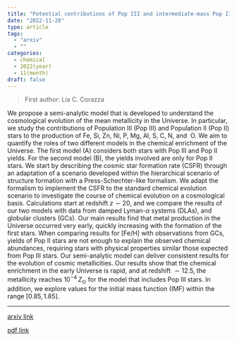 ```yaml
---
title: "Potential contributions of Pop III and intermediate-mass Pop II stars to cosmic chemical enrichment"
date: "2022-11-28"
type: article
tags:
  - "arxiv"
  - ""
categories:
  - chemical
  - 2022(year)
  - 11(month)
draft: false
---
```


> First author: Lia C. Corazza

 We propose a semi-analytic model that is developed to understand the
cosmological evolution of the mean metallicity in the Universe. In particular,
we study the contributions of Population III (Pop III) and Population II (Pop
II) stars to the production of $\mathrm{Fe,~Si,~Zn, ~Ni,~P, ~Mg, ~Al, ~S, ~C,
~N}$, and $\mathrm{~O}$. We aim to quantify the roles of two different models
in the chemical enrichment of the Universe. The first model (A) considers both
stars with Pop III and Pop II yields. For the second model (B), the yields
involved are only for Pop II stars. We start by describing the cosmic star
formation rate (CSFR) through an adaptation of a scenario developed within the
hierarchical scenario of structure formation with a Press-Schechter-like
formalism. We adapt the formalism to implement the CSFR to the standard
chemical evolution scenario to investigate the course of chemical evolution on
a cosmological basis. Calculations start at redshift $z\sim 20$, and we compare
the results of our two models with data from damped Lyman-$\alpha$ systems
(DLAs), and globular clusters (GCs). Our main results find that metal
production in the Universe occurred very early, quickly increasing with the
formation of the first stars. When comparing results for [Fe/H] with
observations from GCs, yields of Pop II stars are not enough to explain the
observed chemical abundances, requiring stars with physical properties similar
those expected from Pop III stars. Our semi-analytic model can deliver
consistent results for the evolution of cosmic metallicities. Our results show
that the chemical enrichment in the early Universe is rapid, and at redshift
$\sim 12.5$, the metallicity reaches $10^{-4}\, Z_{\odot}$ for the model that
includes Pop III stars. In addition, we explore values for the initial mass
function (IMF) within the range $[0.85, 1.85]$.

---
[arxiv link](http://arxiv.org/abs/2211.15828v1)

[pdf link](http://arxiv.org/pdf/2211.15828v1)
